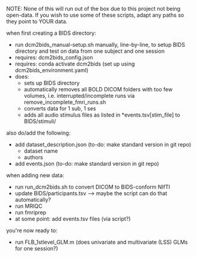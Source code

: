 NOTE: None of this will run out of the box due to this project not being open-data. If you wish to use some of these scripts, adapt any paths so they point to YOUR data.

when first creating a BIDS directory:
- run dcm2bids_manual-setup.sh manually, line-by-line, to setup BIDS directory and test on data from one subject and one session
- requires: dcm2bids_config.json
- requires: conda activate dcm2bids (set up using dcm2bids_environment.yaml)
- does:
  - sets up BIDS directory
  - automatically removes all BOLD DICOM folders with too few volumes, i.e. interrupted/incomplete runs via remove_incomplete_fmri_runs.sh
  - converts data for 1 sub, 1 ses
  - adds all audio stimulus files as listed in *events.tsv[stim_file] to BIDS/stimuli/

also do/add the following:
- add dataset_description.json (to-do: make standard version in git repo)
  - dataset name
  - authors
- add events.json (to-do: make standard version in git repo)

when adding new data:
- run run_dcm2bids.sh to convert DICOM to BIDS-conform NIfTI
- update BIDS/participants.tsv --> maybe the script can do that automatically?
- run MRIQC
- run fmriprep
- at some point: add events.tsv files (via script?)

you're now ready to:
- run FLB_1stlevel_GLM.m (does univariate and multivariate (LSS) GLMs for one session?)

